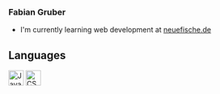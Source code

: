  ### Fabian Gruber
  
 * I'm currently learning web development at [neuefische.de](https://www.neuefische.de/)
 
 
 ## Languages
<img src="https://upload.wikimedia.org/wikipedia/commons/d/d4/Javascript-shield.svg" alt="JavaScript" style="width:30px;"/> <img src="https://upload.wikimedia.org/wikipedia/commons/d/d5/CSS3_logo_and_wordmark.svg" alt="CSS" style="width:30px;"/>

